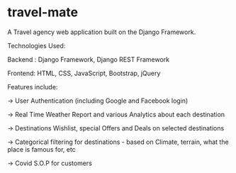 # travel-mate

A Travel agency web application built on the Django Framework.

Technologies Used:

Backend : Django Framework, Django REST Framework

Frontend: HTML, CSS, JavaScript, Bootstrap, jQuery

Features include:

-> User Authentication (including Google and Facebook login)

-> Real Time Weather Report and various Analytics about each destination

-> Destinations Wishlist, special Offers and Deals on selected destinations

-> Categorical filtering for destinations - based on Climate, terrain, what the place is famous for, etc 

-> Covid S.O.P for customers
